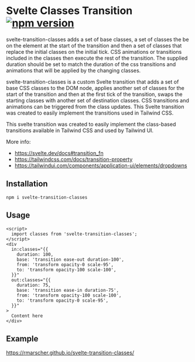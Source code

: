 # Svelte Classes Transition [![npm version](https://badge.fury.io/js/svelte-transition-classes.svg)](https://badge.fury.io/js/svelte-transition-classes)

svelte-transition-classes adds a set of base classes, a set of classes the be on the element
at the start of the transition and then a set of classes that replace the initial classes on
the initial tick. CSS animations or transitions included in the classes then execute the rest
of the transition. The supplied duration should be set to match the duration of the css
transitions and animations that will be applied by the changing classes.

svelte-transition-classes is a custom Svelte transition that adds a set of base
CSS classes to the DOM node, applies another set of classes for the start of the
transition and then at the first tick of the transition, swaps the starting
classes with another set of destination classes. CSS transitions and animations
can be triggered from the class updates. This Svelte transition was created to
easily implement the transitions used in Tailwind CSS.

This svelte transition was created to easily implement the class-based transitions available
in Tailwind CSS and used by Tailwind UI.

More info:

- https://svelte.dev/docs#transition_fn
- https://tailwindcss.com/docs/transition-property
- https://tailwindui.com/components/application-ui/elements/dropdowns

## Installation

```
npm i svelte-transition-classes
```

## Usage

```
<script>
  import classes from 'svelte-transition-classes';
</script>
<div
  in:classes="{{
    duration: 100,
    base: 'transition ease-out duration-100',
    from: 'transform opacity-0 scale-95',
    to: 'transform opacity-100 scale-100',
  }}"
  out:classes="{{
    duration: 75,
    base: 'transition ease-in duration-75',
    from: 'transform opacity-100 scale-100',
    to: 'transform opacity-0 scale-95',
  }}"
>
  Content here
</div>
```

## Example

https://rmarscher.github.io/svelte-transition-classes/

